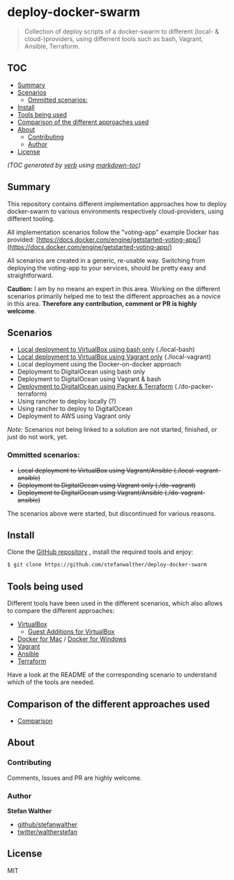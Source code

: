 # deploy-docker-swarm

> Collection of deploy scripts of a docker-swarm to different (local- & cloud-)providers, using differrent tools such as bash, Vagrant, Ansible, Terraform.

## TOC

- [Summary](#summary)
- [Scenarios](#scenarios)
  * [Ommitted scenarios:](#ommitted-scenarios)
- [Install](#install)
- [Tools being used](#tools-being-used)
- [Comparison of the different approaches used](#comparison-of-the-different-approaches-used)
- [About](#about)
  * [Contributing](#contributing)
  * [Author](#author)
- [License](#license)

_(TOC generated by [verb](https://github.com/verbose/verb) using [markdown-toc](https://github.com/jonschlinkert/markdown-toc))_

## Summary
This repository contains different implementation approaches how to deploy docker-swarm to various environments respectively cloud-providers, using different tooling.

All implementation scenarios follow the "voting-app" example Docker has provided: [https://docs.docker.com/engine/getstarted-voting-app/](https://docs.docker.com/engine/getstarted-voting-app/) 

All scenarios are created in a generic, re-usable way. Switching from deploying the voting-app to your services, should be pretty easy and straightforward.

**Caution:**
I am by no means an expert in this area. Working on the different scenarios primarily helped me to test the different approaches as a novice in this area. **Therefore any contribution, comment or PR is highly welcome**.

## Scenarios

- [Local deployment to VirtualBox using bash only](./local-bash) (./local-bash)
- [Local deployment to VirtualBox using Vagrant only](./local-vagrant) (./local-vagrant)
- Local deployment using the Docker-on-docker approach
- Deployment to DigitalOcean using bash only
- Deployment to DigitalOcean using Vagrant & bash
- [Deployment to DigitalOcean using Packer & Terraform](./do-packer-terraform) (./do-packer-terraform)
- Using rancher to deploy locally (?)
- Using rancher to deploy to DigitalOcean
- Deployment to AWS using Vagrant only

_Note:_ Scenarios not being linked to a solution are not started, finished, or just do not work, yet.

### Ommitted scenarios:

- ~~Local deployment to VirtualBox using Vagrant/Ansible (./local-vagrant-ansible)~~  
- ~~Deployment to DigitalOcean using Vagrant only (./do-vagrant)~~  
- ~~Deployment to DigitalOcean using Vagrant/Ansible (./do-vagrant-ansible)~~  

The scenarios above were started, but discontinued for various reasons.

## Install

Clone the [GitHub repository](https://github.com/stefanwalther/deploy-docker-swarm) , install the required tools and enjoy:

```sh
$ git clone https://github.com/stefanwalther/deploy-docker-swarm
```

## Tools being used

Different tools have been used in the different scenarios, which also allows to compare the different approaches:
 
- [VirtualBox](https://www.virtualbox.org/)
  - [Guest Additions for VirtualBox](https://docs.oracle.com/cd/E36500_01/E36502/html/qs-guest-additions.html)
- [Docker for Mac](https://docs.docker.com/docker-for-mac/) / [Docker for Windows](https://docs.docker.com/docker-for-windows/)
- [Vagrant](https://www.vagrantup.com/)
- [Ansible](https://www.ansible.com/)
- [Terraform](https://www.terraform.io/)

Have a look at the README of the corresponding scenario to understand which of the tools are needed.

## Comparison of the different approaches used

- [Comparison](docs/comparison.md)

## About

### Contributing
Comments, Issues and PR are highly welcome.

### Author
**Stefan Walther**

* [github/stefanwalther](https://github.com/stefanwalther)
* [twitter/waltherstefan](http://twitter.com/waltherstefan)

## License
MIT

